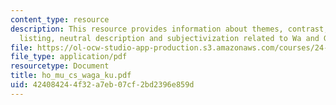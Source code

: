 ```yaml
---
content_type: resource
description: This resource provides information about themes, contrast, exhaustive
  listing, neutral description and subjectivization related to Wa and Ga.
file: https://ol-ocw-studio-app-production.s3.amazonaws.com/courses/24-946-linguistic-theory-and-the-japanese-language-fall-2004/424084244f32a7eb07cf2bd2396e859d_ho_mu_cs_waga_ku.pdf
file_type: application/pdf
resourcetype: Document
title: ho_mu_cs_waga_ku.pdf
uid: 42408424-4f32-a7eb-07cf-2bd2396e859d
---
```

